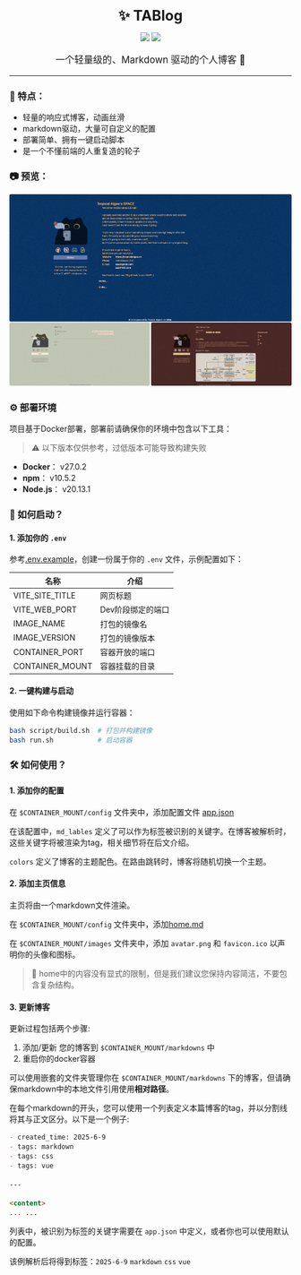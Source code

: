<p align="center"><strong><span style="font-size: 1.8em;">✨ TABlog</span></strong></p>
<p align="center">
  <a href="README.md"><img src="https://img.shields.io/badge/Language-English-blue.svg"></a>
  <a href="README_CN.md"><img src="https://img.shields.io/badge/Language-简体中文-red.svg"></a>
</p>

<p align="center" style="font-size: 1.2em;">一个轻量级的、Markdown 驱动的个人博客 📝</p>

<hr>

### 🌟 特点：
- 轻量的响应式博客，动画丝滑
- markdown驱动，大量可自定义的配置
- 部署简单、拥有一键启动脚本
- 是一个不懂前端的人重复造的轮子

### 📷 预览：

![](assets/blog.png)

### ⚙️ 部署环境

项目基于Docker部署，部署前请确保你的环境中包含以下工具：

> ⚠️ 以下版本仅供参考，过低版本可能导致构建失败

- **Docker**： v27.0.2
- **npm**： v10.5.2
- **Node.js**： v20.13.1

### 🚀 如何启动？

#### 1. 添加你的 `.env`

参考[.env.example](.env.example)，创建一份属于你的 `.env` 文件，示例配置如下：

| 名称 | 介绍 |
| --- | --- |
| VITE_SITE_TITLE | 网页标题 |
| VITE_WEB_PORT | Dev阶段绑定的端口 |
| IMAGE_NAME | 打包的镜像名 |
| IMAGE_VERSION | 打包的镜像版本 |
| CONTAINER_PORT | 容器开放的端口 |
| CONTAINER_MOUNT | 容器挂载的目录 |

#### 2. 一键构建与启动

使用如下命令构建镜像并运行容器：

```bash
bash script/build.sh  # 打包并构建镜像
bash run.sh           # 启动容器
```
### 🛠️  如何使用？

#### 1. 添加你的配置

在 `$CONTAINER_MOUNT/config` 文件夹中，添加配置文件 [app.json](./public/config/app.json)

在该配置中，`md_lables` 定义了可以作为标签被识别的关键字。在博客被解析时，这些关键字将被渲染为tag，相关细节将在后文介绍。

`colors` 定义了博客的主题配色。在路由跳转时，博客将随机切换一个主题。

#### 2. 添加主页信息

主页将由一个markdown文件渲染。

在 `$CONTAINER_MOUNT/config` 文件夹中，添加[home.md](./public/config/home.md)

在 `$CONTAINER_MOUNT/images` 文件夹中，添加 `avatar.png` 和 `favicon.ico` 以声明你的头像和图标。

> 📌 home中的内容没有显式的限制，但是我们建议您保持内容简洁，不要包含复杂结构。

#### 3. 更新博客

更新过程包括两个步骤:
1. 添加/更新 您的博客到 `$CONTAINER_MOUNT/markdowns` 中
2. 重启你的docker容器

可以使用嵌套的文件夹管理你在 `$CONTAINER_MOUNT/markdowns` 下的博客，但请确保markdown中的本地文件引用使用**相对路径**。

在每个markdown的开头，您可以使用一个列表定义本篇博客的tag，并以分割线将其与正文区分。以下是一个例子:

```markdown
- created_time: 2025-6-9
- tags: markdown
- tags: css
- tags: vue

---

<content>
... ...
```

列表中，被识别为标签的关键字需要在 `app.json` 中定义，或者你也可以使用默认的配置。

该例解析后将得到标签：`2025-6-9` `markdown` `css` `vue`
